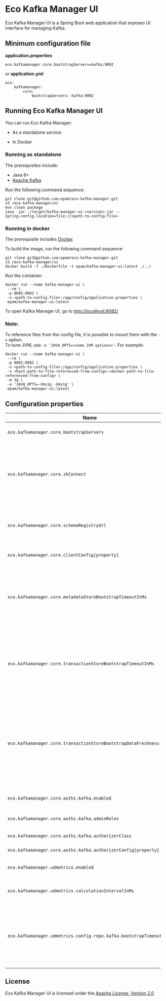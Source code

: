 # Eco Kafka Manager UI

Eco Kafka Manager UI is a Spring Boot web application that exposes UI interface for managing Kafka.

## Minimum configuration file

**application.properties**
```
eco.kafkamanager.core.bootstrapServers=kafka:9092
```

or **application.yml**
```
eco:
    kafkamanager:
        core:
            bootstrapServers: kafka:9092
```

## Running Eco Kafka Manager UI 

You can run Eco Kafka Manager: 

* As a standalone service 

* In Docker 

### Running as standalone

The prerequisites include:
* Java 8+
* [Apache Kafka](https://kafka.apache.org/)

Run the following command sequence:
```
git clone git@github.com:epam/eco-kafka-manager.git
cd /eco-kafka-manager/ui
mvn clean package
java -jar ./target/kafka-manager-ui-<version>.jar --spring.config.location=file://<path-to-config-file>
```

### Running in docker

The prerequisite includes [Docker](https://www.docker.com/get-started).

To build the image, run the following command sequence:
```
git clone git@github.com:epam/eco-kafka-manager.git
cd /eco-kafka-manager/ui
docker build -f ./Dockerfile -t epam/kafka-manager-ui:latest ./../
```

Run the container:
```
docker run --name kafka-manager-ui \
 --rm \
 -p 8082:8082 \
 -v <path-to-config-file>:/app/config/application.properties \
 epam/kafka-manager-ui:latest
```

To open Kafka Manager UI, go to [http://localhost:8082/](http://localhost:8082/)

### Note:

To reference files from the config file, it is possible to mount them with the
`-v` option. <br />
To tune JVM, use `-e 'JAVA_OPTS=<some JVM options>'`.
For example:
```
docker run --name kafka-manager-ui \
 --rm \
 -p 8082:8082 \
 -v <path-to-config-file>:/app/config/application.properties \
 -v <host-path-to-file-referenced-from-config>:<docker-path-to-file-referenced-from-config> \
 -m 3g \
 -e 'JAVA_OPTS=-Xms1g -Xmx1g' \
 epam/kafka-manager-ui:latest
```

## Configuration properties

Name | Description | Default
---  | ---         | --- 
`eco.kafkamanager.core.bootstrapServers` | A comma-separated list of Kafka brokers to connect to. |
`eco.kafkamanager.core.zkConnect` | An external representation of Zookeeper connection string (with external host/IP) to connect to Kafka/ZK inside Docker containers. For other cases this property should be left empty. |
`eco.kafkamanager.core.schemaRegistryUrl` | URL to the [Schema Registry](https://docs.confluent.io/current/schema-registry/index.html) REST API, used for reading records in Avro format serialized using the Schema Registry. |
`eco.kafkamanager.core.clientConfig[property]` | Common Kafka [client properties](https://kafka.apache.org/10/documentation.html#adminclientconfigs), used to connect to cluster. |
`eco.kafkamanager.core.metadataStoreBootstrapTimeoutInMs` | Max duration in milliseconds for bootstrapping user-defined metadata. If timeout is too small, you may observe stale data for some time (gets consistent eventually) after service is started. | 180000
`eco.kafkamanager.core.transactionStoreBootstrapTimeoutInMs` | Max duration in milliseconds for bootstrapping transaction metadata (`__transaction_state`). If timeout is too small, you may observe stale data for some time (gets consistent eventually) after service is started. | 180000
`eco.kafkamanager.core.transactionStoreBootstrapDataFreshness` | Defines the data freshness window for bootstrapping transaction metadata (`__transaction_state`). <br/><br/> Possible values: <br/> `ONE_HOUR` <br/> `TWO_HOURS` <br/> `THREE_HOURS` <br/> `ONE_DAY` <br/> `TWO_DAYS` <br/> `THREE_DAYS` <br/> `ONE_WEEK` <br/> `TWO_WEEKS` <br/> `THREE_WEEKS` | `ONE_HOUR`
`eco.kafkamanager.core.authz.kafka.enabled` | Controls whether authorization is enabled/disabled. | `false`
`eco.kafkamanager.core.authz.kafka.adminRoles` | List of admin roles. Users with this roles have all permissions. |
`eco.kafkamanager.core.authz.kafka.authorizerClass` | Kafka [Authorizer](https://cwiki.apache.org/confluence/display/KAFKA/KIP-11+-+Authorization+Interface) implementation. | `kafka.security.auth.SimpleAclAuthorizer`
`eco.kafkamanager.core.authz.kafka.authorizerConfig[property]` | Kafka [Authorizer](https://cwiki.apache.org/confluence/display/KAFKA/KIP-11+-+Authorization+Interface) properties. | 
`eco.kafkamanager.udmetrics.enabled` | Controls whether UDM manager is enabled/disabled.  | `false`
`eco.kafkamanager.udmetrics.calculationIntervalInMs` | Interval in milliseconds at which metric values are calculated/refreshed. | 60000
`eco.kafkamanager.udmetrics.config.repo.kafka.bootstrapTimeoutInMs` | Max duration in milliseconds for bootstrapping metric configurations. If timeout is too small, you may observe stale data for some time (gets consistent eventually) after service is started. | 60000

## License

Eco Kafka Manager UI is licensed under the [Apache License, Version 2.0](https://www.apache.org/licenses/LICENSE-2.0)
